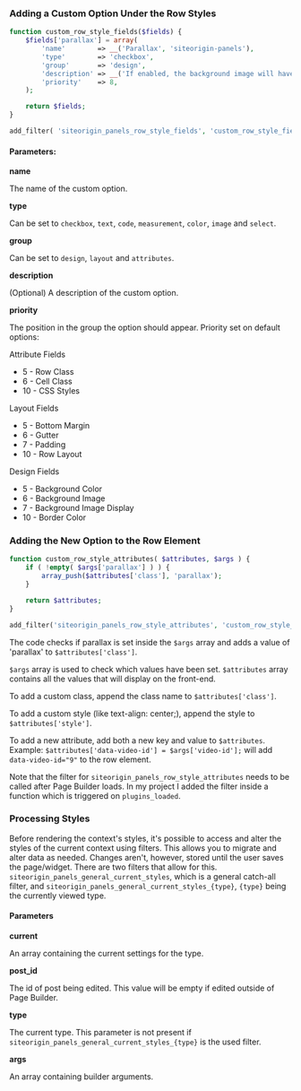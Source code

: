 ### Adding a Custom Option Under the Row Styles

```php
function custom_row_style_fields($fields) {
	$fields['parallax'] = array(
		'name'        => __('Parallax', 'siteorigin-panels'),
		'type'        => 'checkbox',
		'group'       => 'design',
		'description' => __('If enabled, the background image will have a parallax effect.', 'siteorigin-panels'),
		'priority'    => 8,
	);

	return $fields;
}

add_filter( 'siteorigin_panels_row_style_fields', 'custom_row_style_fields' );
```

#### Parameters:

**name**

The name of the custom option.

**type**

Can be set to `checkbox`, `text`, `code`, `measurement`, `color`, `image` and `select`.

**group**

Can be set to `design`, `layout` and `attributes`.

**description**

(Optional) A description of the custom option.

**priority**

The position in the group the option should appear. Priority set on default options:

Attribute Fields

- 5 - Row Class
- 6 - Cell Class
- 10 - CSS Styles

Layout Fields

- 5 - Bottom Margin
- 6 - Gutter
- 7 - Padding
- 10 - Row Layout

Design Fields

- 5 - Background Color
- 6 - Background Image
- 7 - Background Image Display
- 10 - Border Color

### Adding the New Option to the Row Element

```php
function custom_row_style_attributes( $attributes, $args ) {
	if ( !empty( $args['parallax'] ) ) {
		array_push($attributes['class'], 'parallax');
	}

	return $attributes;
}

add_filter('siteorigin_panels_row_style_attributes', 'custom_row_style_attributes', 10, 2);
```

The code checks if parallax is set inside the `$args` array and adds a value of 'parallax' to `$attributes['class']`.

`$args` array is used to check which values have been set.
`$attributes` array contains all the values that will display on the front-end.

To add a custom class, append the class name to `$attributes['class']`.

To add a custom style (like text-align: center;), append the style to `$attributes['style']`.

To add a new attribute, add both a new key and value to `$attributes`. Example: `$attributes['data-video-id'] = $args['video-id'];` will add `data-video-id="9"` to the row element.

Note that the filter for `siteorigin_panels_row_style_attributes` needs to be called after Page Builder loads. In my project I added the filter inside a function which is triggered on `plugins_loaded`.

### Processing Styles

Before rendering the context's styles, it's possible to access and alter the styles of the current context using filters. This allows you to migrate and alter data as needed. Changes aren't, however, stored until the user saves the page/widget. There are two filters that allow for this. `siteorigin_panels_general_current_styles`, which is a general catch-all filter, and `siteorigin_panels_general_current_styles_{type}`, `{type}` being the currently viewed type.

#### Parameters

**current**

An array containing the current settings for the type.

**post_id**

The id of post being edited. This value will be empty if edited outside of Page Builder.

**type**

The current type. This parameter is not present if `siteorigin_panels_general_current_styles_{type}` is the used filter.

**args**

An array containing builder arguments.
